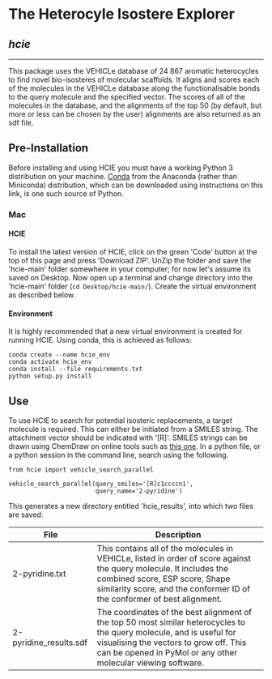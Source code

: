 # The Heterocyle Isostere Explorer
## *hcie*

---
This package uses the VEHICLe database of 24 867 aromatic heterocycles to find novel bio-isosteres of molecular scaffolds. It aligns and scores each of the molecules in the VEHICLe database along the functionalisable bonds to the query molecule and the specified vector. The scores of all of the molecules in the database, and the alignments of the top 50 (by default, but more or less can be chosen by the user) alignments are also returned as an sdf file. 


## Pre-Installation
Before installing and using HCIE you must have a working Python 3 distribution on your machine.  [Conda](https://docs.conda.io/projects/conda/en/latest/user-guide/install/macos.html) from the Anaconda (rather than Miniconda) distribution, which can be downloaded using instructions on this link, is one such source of Python.

### Mac
#### HCIE
To install the latest version of HCIE, click on the green 'Code' button at the top of this page and press 'Download ZIP'. UnZip the folder and save the 'hcie-main' folder somewhere in your computer; for now let's assume its saved on Desktop. Now open up a terminal and change directory into the 'hcie-main' folder (`cd Desktop/hcie-main/`). Create the virtual environment as described below.

#### Environment
It is highly recommended that a new virtual environment is created for running HCIE. Using conda, this is achieved as follows:
```
conda create --name hcie_env
conda activate hcie_env
conda install --file requirements.txt
python setup.py install
```

## Use
To use HCIE to search for potential isosteric replacements, a target molecule is required. This can either be initiated from a SMILES string. The attachment vector should be indicated with '[R]'. SMILES strings can be drawn using ChemDraw on online tools such as [this one](https://www.cheminfo.org/flavor/malaria/Utilities/SMILES_generator___checker/index.html). In a python file, or a python session in the command line, search using the following.

```
from hcie import vehicle_search_parallel

vehicle_search_parallel(query_smiles='[R]c1ccccn1',
                        query_name='2-pyridine')
```
This generates a new directory entitled 'hcie_results', into which two files are saved:

| File                   | Description                                                                                                                                                                                                                      |
|------------------------|----------------------------------------------------------------------------------------------------------------------------------------------------------------------------------------------------------------------------------|
| 2-pyridine.txt         | This contains all of the molecules in VEHICLe, listed in order of score against the query molecule. It includes the combined score, ESP score, Shape similarity score, and the conformer ID of the conformer of best alignment.  |
| 2-pyridine_results.sdf | The coordinates of the best alignment of the top 50 most similar heterocycles to the query molecule, and is useful for visualising the vectors to grow off. This can be opened in PyMol or any other molecular viewing software. |

